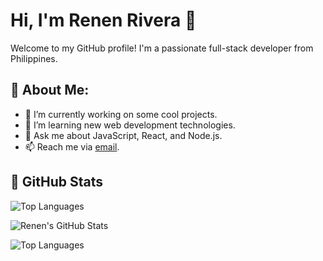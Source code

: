 # Hi, I'm Renen Rivera 👋

Welcome to my GitHub profile! I'm a passionate full-stack developer from Philippines.

## 📘 About Me:
- 🔭 I’m currently working on some cool projects.
- 🌱 I’m learning new web development technologies.
- 💬 Ask me about JavaScript, React, and Node.js.
- 📫 Reach me via [email](mailto:riverarenen02@gmail.com).

## 🌱 GitHub Stats
![Top Languages](https://github-readme-streak-stats.herokuapp.com/?user=nen02&theme=tokyonight)

![Renen's GitHub Stats](https://github-readme-stats.vercel.app/api?username=nen02&show_icons=true&theme=tokyonight)

![Top Languages](https://github-readme-stats.vercel.app/api/top-langs/?username=nen02&layout=compact&theme=tokyonight)
